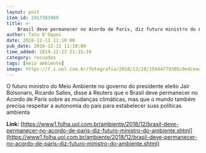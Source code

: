 ```yaml
---
layout: post
item_id: 2417383469
title: >-
    Brasil deve permanecer no Acordo de Paris, diz futuro ministro do Ambiente
author: Tatu D'Oquei
date: 2018-12-11 11:10:00
pub_date: 2018-12-11 11:10:00
time_added: 2019-12-23 21:15:16
category: recuadas
tags: [meio ambiente]
image: https://f.i.uol.com.br/fotografia/2018/12/10/15444779305c0edceac4870_1544477930_3x2_rt.jpg
---
```


O futuro ministro do Meio Ambiente no governo do presidente eleito Jair Bolsonaro, Ricardo Salles, disse à Reuters que o Brasil deve permanecer no Acordo de Paris sobre as mudanças climáticas, mas que o mundo também precisa respeitar a autonomia do país para estabelecer suas políticas ambienta

**Link:** [https://www1.folha.uol.com.br/ambiente/2018/12/brasil-deve-permanecer-no-acordo-de-paris-diz-futuro-ministro-do-ambiente.shtml](https://www1.folha.uol.com.br/ambiente/2018/12/brasil-deve-permanecer-no-acordo-de-paris-diz-futuro-ministro-do-ambiente.shtml)

